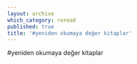 ```yaml
---
layout: archive
which_category: reread
published: true
title: '#yeniden okumaya değer kitaplar' 
---
```

#yeniden okumaya değer kitaplar

